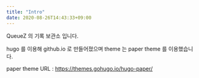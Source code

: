 ```yaml
---
title: "Intro"
date: 2020-08-26T14:43:33+09:00
---
```


QueueZ 의 기록 보관소 입니다.

hugo 를 이용해 github.io 로 만들어졌으며 theme 는 paper theme 를 이용했습니다.

paper theme URL : https://themes.gohugo.io/hugo-paper/